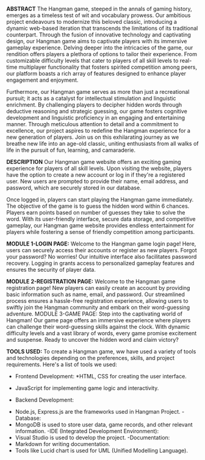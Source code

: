 
**ABSTRACT**
The Hangman game, steeped in the annals of gaming history,
emerges as a timeless test of wit and vocabulary prowess. Our
ambitious project endeavours to modernize this beloved classic,
introducing a dynamic web-based iteration that transcends the
limitations of its traditional counterpart. Through the fusion of
innovative technology and captivating design, our Hangman game
aims to captivate players with its immersive gameplay experience.
Delving deeper into the intricacies of the game, our rendition offers
players a plethora of options to tailor their experience. From
customizable difficulty levels that cater to players of all skill levels to
real-time multiplayer functionality that fosters spirited competition
among peers, our platform boasts a rich array of features designed to
enhance player engagement and enjoyment.

Furthermore, our Hangman game serves as more than just a
recreational pursuit; it acts as a catalyst for intellectual stimulation
and linguistic enrichment. By challenging players to decipher hidden
words through deductive reasoning and strategic guessing, our game
fosters cognitive development and linguistic proficiency in an
engaging and entertaining manner.
Through meticulous attention to detail and a commitment to
excellence, our project aspires to redefine the Hangman experience
for a new generation of players. Join us on this exhilarating journey
as we breathe new life into an age-old classic, uniting enthusiasts
from all walks of life in the pursuit of fun, learning, and camaraderie.


**DESCRIPTION**
Our Hangman game website offers an exciting gaming experience for players of
all skill levels. Upon visiting the website, players have the option to create a
new account or log in if they're a registered user. New users are prompted to
provide their name, email address, and password, which are securely stored in
our database.

Once logged in, players can start playing the Hangman game immediately. The
objective of the game is to guess the hidden word within 6 chances. Players
earn points based on number of guesses they take to solve the word.
With its user-friendly interface, secure data storage, and competitive gameplay,
our Hangman game website provides endless entertainment for players while
fostering a sense of friendly competition among participants.

**MODULE 1-LOGIN PAGE:**
Welcome to the Hangman game login page! Here, users can securely access
their accounts or register as new players. Forgot your password? No worries!
Our intuitive interface also facilitates password recovery. Logging in grants
access to personalized gameplay features and ensures the security of player
data.

**MODULE 2-REGISTRATION PAGE:**
Welcome to the Hangman game registration page! New players can easily
create an account by providing basic information such as name, email, and
password. Our streamlined process ensures a hassle-free registration
experience, allowing users to swiftly join the Hangman community and embark
on their word-guessing adventure.
MODULE 3-GAME PAGE:
Step into the captivating world of Hangman! Our game page offers an
immersive experience where players can challenge their word-guessing skills
against the clock. With dynamic difficulty levels and a vast library of words,
every game promise excitement and suspense. Ready to uncover the hidden
word and claim victory?

**TOOLS USED:**
To create a Hangman game, ww have used a variety of tools and
technologies depending on the preferences, skills, and project
requirements. Here's a list of tools we used:
 - Frontend Development:
 *HTML, CSS for creating the user interface.
 * JavaScript for implementing game logic and interactivity.
 - Backend Development:
 * Node.js, Express.js are the frameworks used in Hangman Project.
 -Database:
 * MongoDB is used to store user data, game records, and other
relevant information.
 -IDE (Integrated Development Environment):
 * Visual Studio is used to develop the project.
 -Documentation:
 * Markdown for writing documentation.
 * Tools like Lucid chart is used for UML (Unified Modelling
Language).
